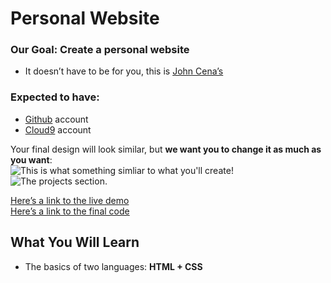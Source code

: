 <h1 id="personal-website">Personal Website</h1>
<h3 id="our-goal-create-a-personal-website">Our Goal: Create a personal website</h3>
<ul>
<li>It doesn’t have to be for you, this is <a href="http://nguyenbrian.github.io/john-cenas-personal-website/">John Cena’s</a></li>
</ul>
<h3 id="expected-to-have">Expected to have:</h3>
<ul>
<li><a href="https://github.com">Github</a> account</li>
<li><a href="https://c9.io">Cloud9</a> account</li>
</ul>
<p>Your final design will look similar, but <strong>we want you to change it as much as you want</strong>:<br>
<img src="http://puu.sh/kZNVg/ae5334973d.png" alt="This is what something simliar to what you'll create!"><br>
<img src="https://i.imgur.com/AIDRUXq.png" alt="The projects section."></p>
<p><a href="http://jevinsidhu.github.io/workshop-website/">Here’s a link to the live demo</a><br>
<a href="https://ide.c9.io/jevinsidhu/workshop-website">Here’s a link to the final code</a></p>
<h2 id="what-you-will-learn">What You Will Learn</h2>
<ul>
<li>The basics of two languages: <strong>HTML + CSS</strong></li>
</ul>